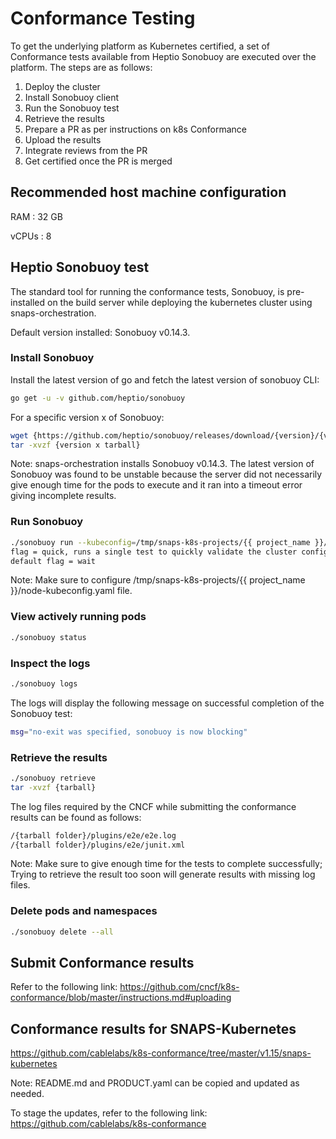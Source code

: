 # Conformance Testing
To get the underlying platform as Kubernetes certified, a set of Conformance tests available from Heptio Sonobuoy are executed over the platform. The steps are as follows:
1. Deploy the cluster
2. Install Sonobuoy client
3. Run the Sonobuoy test
4. Retrieve the results
5. Prepare a PR as per instructions on k8s Conformance
6. Upload the results
7. Integrate reviews from the PR
8. Get certified once the PR is merged

## Recommended host machine configuration
RAM   : 32 GB

vCPUs : 8  

## Heptio Sonobuoy test
The standard tool for running the conformance tests, Sonobuoy, is pre-installed on the build server while deploying the kubernetes cluster using snaps-orchestration.

Default version installed: Sonobuoy v0.14.3.

### Install Sonobuoy
Install the latest version of go and fetch the latest version of sonobuoy CLI:
```bash
go get -u -v github.com/heptio/sonobuoy
```
For a specific version x of Sonobuoy:
```bash
wget {https://github.com/heptio/sonobuoy/releases/download/{version}/{version x tarball}}
tar -xvzf {version x tarball}
```
Note: snaps-orchestration installs Sonobuoy v0.14.3. The latest version of Sonobuoy was found to be unstable because the server did not necessarily give enough time for the pods to execute and it ran into a timeout error giving incomplete results.
### Run Sonobuoy
```bash
./sonobuoy run --kubeconfig=/tmp/snaps-k8s-projects/{{ project_name }}/node-kubeconfig.yaml --{optional flag quick or wait}
flag = quick, runs a single test to quickly validate the cluster configuration
default flag = wait
```
Note: Make sure to configure /tmp/snaps-k8s-projects/{{ project_name }}/node-kubeconfig.yaml file.
### View actively running pods
```bash
./sonobuoy status
```
### Inspect the logs
```bash
./sonobuoy logs
```
The logs will display the following message on successful completion of the Sonobuoy test:
```bash
msg="no-exit was specified, sonobuoy is now blocking"
```
### Retrieve the results
```bash
./sonobuoy retrieve
tar -xvzf {tarball}
```
The log files required by the CNCF while submitting the conformance results can be found as follows:
```bash
/{tarball folder}/plugins/e2e/e2e.log
/{tarball folder}/plugins/e2e/junit.xml
```
Note: Make sure to give enough time for the tests to complete successfully; Trying to retrieve the result too soon will generate results with missing log files.
### Delete pods and namespaces
```bash
./sonobuoy delete --all
```
## Submit Conformance results
Refer to the following link:
<https://github.com/cncf/k8s-conformance/blob/master/instructions.md#uploading>

## Conformance results for SNAPS-Kubernetes
<https://github.com/cablelabs/k8s-conformance/tree/master/v1.15/snaps-kubernetes>

Note: README.md and PRODUCT.yaml can be copied and updated as needed.

To stage the updates, refer to the following link:
<https://github.com/cablelabs/k8s-conformance>
